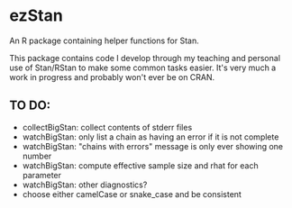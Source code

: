 # ezStan
An R package containing helper functions for Stan.

This package contains code I develop through my teaching and personal use of Stan/RStan to make some common tasks easier. It's very much a work in progress and probably won't ever be on CRAN.

## TO DO:
- collectBigStan: collect contents of stderr files
- watchBigStan: only list a chain as having an error if it is not complete
- watchBigStan: "chains with errors" message is only ever showing one number
- watchBigStan: compute effective sample size and rhat for each parameter
- watchBigStan: other diagnostics?
- choose either camelCase or snake_case and be consistent
